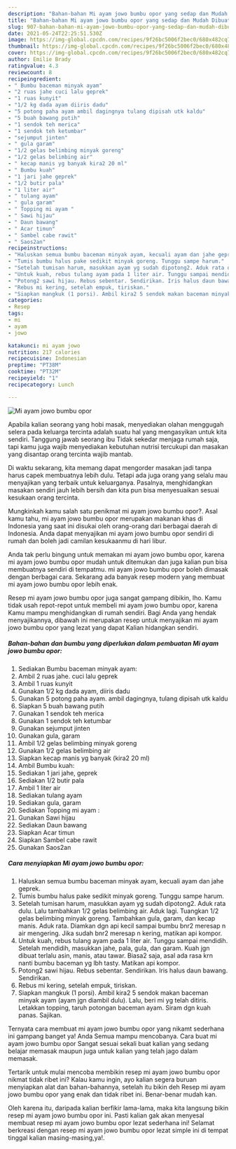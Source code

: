 ```yaml
---
description: "Bahan-bahan Mi ayam jowo bumbu opor yang sedap dan Mudah Dibuat"
title: "Bahan-bahan Mi ayam jowo bumbu opor yang sedap dan Mudah Dibuat"
slug: 907-bahan-bahan-mi-ayam-jowo-bumbu-opor-yang-sedap-dan-mudah-dibuat
date: 2021-05-24T22:25:51.530Z
image: https://img-global.cpcdn.com/recipes/9f26bc5006f2bec0/680x482cq70/mi-ayam-jowo-bumbu-opor-foto-resep-utama.jpg
thumbnail: https://img-global.cpcdn.com/recipes/9f26bc5006f2bec0/680x482cq70/mi-ayam-jowo-bumbu-opor-foto-resep-utama.jpg
cover: https://img-global.cpcdn.com/recipes/9f26bc5006f2bec0/680x482cq70/mi-ayam-jowo-bumbu-opor-foto-resep-utama.jpg
author: Emilie Brady
ratingvalue: 4.3
reviewcount: 8
recipeingredient:
- " Bumbu baceman minyak ayam"
- "2 ruas jahe cuci lalu geprek"
- "1 ruas kunyit"
- "1/2 kg dada ayam diiris dadu"
- "5 potong paha ayam ambil dagingnya tulang dipisah utk kaldu"
- "5 buah bawang putih"
- "1 sendok teh merica"
- "1 sendok teh ketumbar"
- "sejumput jinten"
- " gula garam"
- "1/2 gelas belimbing minyak goreng"
- "1/2 gelas belimbing air"
- " kecap manis yg banyak kira2 20 ml"
- " Bumbu kuah"
- "1 jari jahe geprek"
- "1/2 butir pala"
- "1 liter air"
- " tulang ayam"
- " gula garam"
- " Topping mi ayam "
- " Sawi hijau"
- " Daun bawang"
- " Acar timun"
- " Sambel cabe rawit"
- " Saos2an"
recipeinstructions:
- "Haluskan semua bumbu baceman minyak ayam, kecuali ayam dan jahe geprek."
- "Tumis bumbu halus pake sedikit minyak goreng. Tunggu sampe harum."
- "Setelah tumisan harum, masukkan ayam yg sudah dipotong2. Aduk rata dulu. Lalu tambahkan 1/2 gelas belimbing air. Aduk lagi. Tuangkan 1/2 gelas belimbing minyak goreng. Tambahkan gula, garam, dan kecap manis. Aduk rata. Diamkan dgn api kecil sampai bumbu bnr2 meresap n air mengering. Jika sudah bnr2 meresap n kering, matikan api kompor."
- "Untuk kuah, rebus tulang ayam pada 1 liter air. Tunggu sampai mendidih. Setelah mendidih, masukkan jahe, pala, gula, dan garam. Kuah jgn dibuat terlalu asin, manis, atau tawar. Biasa2 saja, asal ada rasa krn nanti bumbu baceman yg lbh tasty. Matikan api kompor."
- "Potong2 sawi hijau. Rebus sebentar. Sendirikan. Iris halus daun bawang. Sendirikan."
- "Rebus mi kering, setelah empuk, tiriskan."
- "Siapkan mangkuk (1 porsi). Ambil kira2 5 sendok makan baceman minyak ayam (ayam jgn diambil dulu). Lalu, beri mi yg telah ditiris. Letakkan topping, taruh potongan baceman ayam. Siram dgn kuah panas. Sajikan."
categories:
- Resep
tags:
- mi
- ayam
- jowo

katakunci: mi ayam jowo 
nutrition: 217 calories
recipecuisine: Indonesian
preptime: "PT38M"
cooktime: "PT32M"
recipeyield: "1"
recipecategory: Lunch

---
```



![Mi ayam jowo bumbu opor](https://img-global.cpcdn.com/recipes/9f26bc5006f2bec0/680x482cq70/mi-ayam-jowo-bumbu-opor-foto-resep-utama.jpg)

Apabila kalian seorang yang hobi masak, menyediakan olahan menggugah selera pada keluarga tercinta adalah suatu hal yang mengasyikan untuk kita sendiri. Tanggung jawab seorang ibu Tidak sekedar menjaga rumah saja, tapi kamu juga wajib menyediakan kebutuhan nutrisi tercukupi dan masakan yang disantap orang tercinta wajib mantab.

Di waktu  sekarang, kita memang dapat mengorder masakan jadi tanpa harus capek membuatnya lebih dulu. Tetapi ada juga orang yang selalu mau menyajikan yang terbaik untuk keluarganya. Pasalnya, menghidangkan masakan sendiri jauh lebih bersih dan kita pun bisa menyesuaikan sesuai kesukaan orang tercinta. 



Mungkinkah kamu salah satu penikmat mi ayam jowo bumbu opor?. Asal kamu tahu, mi ayam jowo bumbu opor merupakan makanan khas di Indonesia yang saat ini disukai oleh orang-orang dari berbagai daerah di Indonesia. Anda dapat menyajikan mi ayam jowo bumbu opor sendiri di rumah dan boleh jadi camilan kesukaanmu di hari libur.

Anda tak perlu bingung untuk memakan mi ayam jowo bumbu opor, karena mi ayam jowo bumbu opor mudah untuk ditemukan dan juga kalian pun bisa membuatnya sendiri di tempatmu. mi ayam jowo bumbu opor boleh dimasak dengan berbagai cara. Sekarang ada banyak resep modern yang membuat mi ayam jowo bumbu opor lebih enak.

Resep mi ayam jowo bumbu opor juga sangat gampang dibikin, lho. Kamu tidak usah repot-repot untuk membeli mi ayam jowo bumbu opor, karena Kamu mampu menghidangkan di rumah sendiri. Bagi Anda yang hendak menyajikannya, dibawah ini merupakan resep untuk menyajikan mi ayam jowo bumbu opor yang lezat yang dapat Kalian hidangkan sendiri.

<!--inarticleads1-->

##### Bahan-bahan dan bumbu yang diperlukan dalam pembuatan Mi ayam jowo bumbu opor:

1. Sediakan  Bumbu baceman minyak ayam:
1. Ambil 2 ruas jahe. cuci lalu geprek
1. Ambil 1 ruas kunyit
1. Gunakan 1/2 kg dada ayam, diiris dadu
1. Gunakan 5 potong paha ayam. ambil dagingnya, tulang dipisah utk kaldu
1. Siapkan 5 buah bawang putih
1. Gunakan 1 sendok teh merica
1. Gunakan 1 sendok teh ketumbar
1. Gunakan sejumput jinten
1. Gunakan  gula, garam
1. Ambil 1/2 gelas belimbing minyak goreng
1. Gunakan 1/2 gelas belimbing air
1. Siapkan  kecap manis yg banyak (kira2 20 ml)
1. Ambil  Bumbu kuah:
1. Sediakan 1 jari jahe, geprek
1. Sediakan 1/2 butir pala
1. Ambil 1 liter air
1. Sediakan  tulang ayam
1. Sediakan  gula, garam
1. Sediakan  Topping mi ayam :
1. Gunakan  Sawi hijau
1. Sediakan  Daun bawang
1. Siapkan  Acar timun
1. Siapkan  Sambel cabe rawit
1. Gunakan  Saos2an




<!--inarticleads2-->

##### Cara menyiapkan Mi ayam jowo bumbu opor:

1. Haluskan semua bumbu baceman minyak ayam, kecuali ayam dan jahe geprek.
1. Tumis bumbu halus pake sedikit minyak goreng. Tunggu sampe harum.
1. Setelah tumisan harum, masukkan ayam yg sudah dipotong2. Aduk rata dulu. Lalu tambahkan 1/2 gelas belimbing air. Aduk lagi. Tuangkan 1/2 gelas belimbing minyak goreng. Tambahkan gula, garam, dan kecap manis. Aduk rata. Diamkan dgn api kecil sampai bumbu bnr2 meresap n air mengering. Jika sudah bnr2 meresap n kering, matikan api kompor.
1. Untuk kuah, rebus tulang ayam pada 1 liter air. Tunggu sampai mendidih. Setelah mendidih, masukkan jahe, pala, gula, dan garam. Kuah jgn dibuat terlalu asin, manis, atau tawar. Biasa2 saja, asal ada rasa krn nanti bumbu baceman yg lbh tasty. Matikan api kompor.
1. Potong2 sawi hijau. Rebus sebentar. Sendirikan. Iris halus daun bawang. Sendirikan.
1. Rebus mi kering, setelah empuk, tiriskan.
1. Siapkan mangkuk (1 porsi). Ambil kira2 5 sendok makan baceman minyak ayam (ayam jgn diambil dulu). Lalu, beri mi yg telah ditiris. Letakkan topping, taruh potongan baceman ayam. Siram dgn kuah panas. Sajikan.




Ternyata cara membuat mi ayam jowo bumbu opor yang nikamt sederhana ini gampang banget ya! Anda Semua mampu mencobanya. Cara buat mi ayam jowo bumbu opor Sangat sesuai sekali buat kalian yang sedang belajar memasak maupun juga untuk kalian yang telah jago dalam memasak.

Tertarik untuk mulai mencoba membikin resep mi ayam jowo bumbu opor nikmat tidak ribet ini? Kalau kamu ingin, ayo kalian segera buruan menyiapkan alat dan bahan-bahannya, setelah itu bikin deh Resep mi ayam jowo bumbu opor yang enak dan tidak ribet ini. Benar-benar mudah kan. 

Oleh karena itu, daripada kalian berfikir lama-lama, maka kita langsung bikin resep mi ayam jowo bumbu opor ini. Pasti kalian gak akan menyesal membuat resep mi ayam jowo bumbu opor lezat sederhana ini! Selamat berkreasi dengan resep mi ayam jowo bumbu opor lezat simple ini di tempat tinggal kalian masing-masing,ya!.

